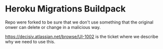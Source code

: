 # Heroku Migrations Buildpack

Repo were forked to be sure that we don't use something that the original onwer can delete or change in a malicious way. 

https://decisiv.atlassian.net/browse/UI-1002 is the ticket where we describe why we need to use this.
